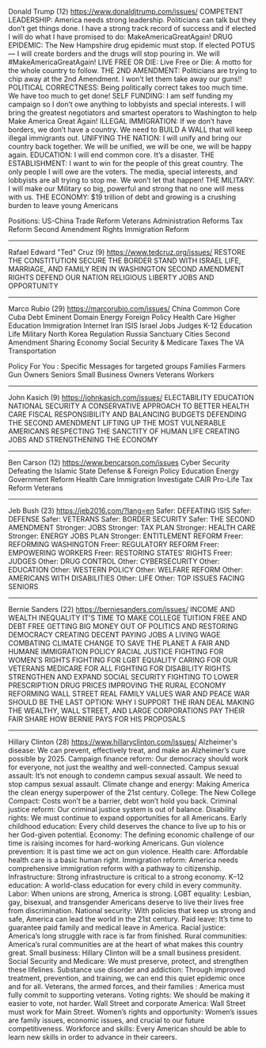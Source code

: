 Donald Trump (12)
https://www.donaldjtrump.com/issues/
COMPETENT LEADERSHIP: America needs strong leadership. Politicians can talk but they don’t get things done. I have a strong track record of success and if elected I will do what I have promised to do: MakeAmericaGreatAgain!
DRUG EPIDEMIC: The New Hampshire drug epidemic must stop. If elected POTUS — I will create borders and the drugs will stop pouring in. We will #MakeAmericaGreatAgain!
LIVE FREE OR DIE: Live Free or Die: A motto for the whole country to follow.
THE 2ND AMENDMENT: Politicians are trying to chip away at the 2nd Amendment. I won’t let them take away our guns!!
POLITICAL CORRECTNESS: Being politically correct takes too much time. We have too much to get done!
SELF FUNDING: I am self funding my campaign so I don’t owe anything to lobbyists and special interests. I will bring the greatest negotiators and smartest operators to Washington to help Make America Great Again!
ILLEGAL IMMIGRATION: If we don’t have borders, we don’t have a country. We need to BUILD A WALL that will keep illegal immigrants out.
UNIFYING THE NATION: I will unify and bring our country back together. We will be unified, we will be one, we will be happy again.
EDUCATION: I will end common core. It’s a disaster.
THE ESTABLISHMENT: I want to win for the people of this great country. The only people I will owe are the voters. The media, special interests, and lobbyists are all trying to stop me. We won’t let that happen!
THE MILITARY: I will make our Military so big, powerful and strong that no one will mess with us.
THE ECONOMY: \$19 trillion of debt and growing is a crushing burden to leave young Americans

Positions:
US-China Trade Reform
Veterans Administration Reforms
Tax Reform
Second Amendment Rights
Immigration Reform

---

Rafael Edward "Ted" Cruz (9)
https://www.tedcruz.org/issues/
RESTORE THE CONSTITUTION
SECURE THE BORDER
STAND WITH ISRAEL
LIFE, MARRIAGE, AND FAMILY
REIN IN WASHINGTON
SECOND AMENDMENT RIGHTS
DEFEND OUR NATION
RELIGIOUS LIBERTY
JOBS AND OPPORTUNITY

---

Marco Rubio (29)
https://marcorubio.com/issues/
China
Common Core
Cuba
Debt
Eminent Domain
Energy
Foreign Policy
Health Care
Higher Education
Immigration
Internet
Iran
ISIS
Israel
Jobs
Judges
K-12 Education
Life
Military
North Korea
Regulation
Russia
Sanctuary Cities
Second Amendment
Sharing Economy
Social Security & Medicare
Taxes
The VA
Transportation

Policy For You : Specific Messages for targeted groups
Families
Farmers
Gun Owners
Seniors
Small Business Owners
Veterans
Workers

---

John Kasich (9)
https://johnkasich.com/issues/
ELECTABILITY
EDUCATION
NATIONAL SECURITY
A CONSERVATIVE APPROACH TO BETTER HEALTH CARE
FISCAL RESPONSIBILITY AND BALANCING BUDGETS
DEFENDING THE SECOND AMENDMENT
LIFTING UP THE MOST VULNERABLE AMERICANS
RESPECTING THE SANCTITY OF HUMAN LIFE
CREATING JOBS AND STRENGTHENING THE ECONOMY

---

Ben Carson (12)
https://www.bencarson.com/issues
Cyber Security
Defeating the Islamic State
Defense & Foreign Policy
Education
Energy
Government Reform
Health Care
Immigration
Investigate CAIR
Pro-Life
Tax Reform
Veterans

---

Jeb Bush (23)
https://jeb2016.com/?lang=en
Safer: DEFEATING ISIS
Safer: DEFENSE
Safer: VETERANS
Safer: BORDER SECURITY
Safer: THE SECOND AMENDMENT
Stronger: JOBS
Stronger: TAX PLAN
Stronger: HEALTH CARE
Stronger: ENERGY JOBS PLAN
Stronger: ENTITLEMENT REFORM
Freer: REFORMING WASHINGTON
Freer: REGULATORY REFORM
Freer: EMPOWERING WORKERS
Freer: RESTORING STATES’ RIGHTS
Freer: JUDGES
Other: DRUG CONTROL
Other: CYBERSECURITY
Other: EDUCATION
Other: WESTERN POLICY
Other: WELFARE REFORM
Other: AMERICANS WITH DISABILITIES
Other: LIFE
Other: TOP ISSUES FACING SENIORS

---

Bernie Sanders (22)
https://berniesanders.com/issues/
INCOME AND WEALTH INEQUALITY
IT'S TIME TO MAKE COLLEGE TUITION FREE AND DEBT FREE
GETTING BIG MONEY OUT OF POLITICS AND RESTORING DEMOCRACY
CREATING DECENT PAYING JOBS
A LIVING WAGE
COMBATING CLIMATE CHANGE TO SAVE THE PLANET
A FAIR AND HUMANE IMMIGRATION POLICY
RACIAL JUSTICE
FIGHTING FOR WOMEN'S RIGHTS
FIGHTING FOR LGBT EQUALITY
CARING FOR OUR VETERANS
MEDICARE FOR ALL
FIGHTING FOR DISABILITY RIGHTS
STRENGTHEN AND EXPAND SOCIAL SECURITY
FIGHTING TO LOWER PRESCRIPTION DRUG PRICES
IMPROVING THE RURAL ECONOMY
REFORMING WALL STREET
REAL FAMILY VALUES
WAR AND PEACE
WAR SHOULD BE THE LAST OPTION: WHY I SUPPORT THE IRAN DEAL
MAKING THE WEALTHY, WALL STREET, AND LARGE CORPORATIONS PAY THEIR FAIR SHARE
HOW BERNIE PAYS FOR HIS PROPOSALS

---

Hillary Clinton (28)
https://www.hillaryclinton.com/issues/
Alzheimer's disease: We can prevent, effectively treat, and make an Alzheimer’s cure possible by 2025.
Campaign finance reform: Our democracy should work for everyone, not just the wealthy and well-connected.
Campus sexual assault: It’s not enough to condemn campus sexual assault. We need to stop campus sexual assault.
Climate change and energy: Making America the clean energy superpower of the 21st century.
College: The New College Compact: Costs won’t be a barrier, debt won’t hold you back.
Criminal justice reform: Our criminal justice system is out of balance.
Disability rights: We must continue to expand opportunities for all Americans.
Early childhood education: Every child deserves the chance to live up to his or her God-given potential.
Economy: The defining economic challenge of our time is raising incomes for hard-working Americans.
Gun violence prevention: It is past time we act on gun violence.
Health care: Affordable health care is a basic human right.
Immigration reform: America needs comprehensive immigration reform with a pathway to citizenship.
Infrastructure: Strong infrastructure is critical to a strong economy.
K–12 education: A world-class education for every child in every community.
Labor: When unions are strong, America is strong.
LGBT equality: Lesbian, gay, bisexual, and transgender Americans deserve to live their lives free from discrimination.
National security: With policies that keep us strong and safe, America can lead the world in the 21st century.
Paid leave: It’s time to guarantee paid family and medical leave in America.
Racial justice: America’s long struggle with race is far from finished.
Rural communities: America’s rural communities are at the heart of what makes this country great.
Small business: Hillary Clinton will be a small business president.
Social Security and Medicare: We must preserve, protect, and strengthen these lifelines.
Substance use disorder and addiction: Through improved treatment, prevention, and training, we can end this quiet epidemic once and for all.
Veterans, the armed forces, and their families  : America must fully commit to supporting veterans.
Voting rights: We should be making it easier to vote, not harder.
Wall Street and corporate America: Wall Street must work for Main Street.
Women’s rights and opportunity: Women’s issues are family issues, economic issues, and crucial to our future competitiveness.
Workforce and skills: Every American should be able to learn new skills in order to advance in their careers.
